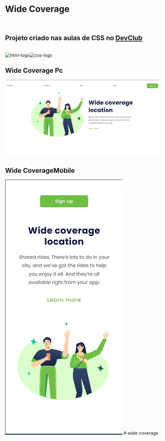 <h1>Wide Coverage</h1>
<br>
<h2>Projeto criado nas aulas de CSS no <a href="https://rodolfomori.com.br/devclub-comercial/">DevClub<a> </h2> 
<br>
<img src="https://img.shields.io/badge/HTML5-E34F26?style=for-the-badge&logo=html5&logoColor=white" alt="html-logo" /><img src="https://img.shields.io/badge/CSS3-1572B6?style=for-the-badge&logo=css3&logoColor=white" alt="css-logo"/> 
<h2>Wide Coverage Pc</h2>
<img src="https://github.com/vitorandrade222/wide-coverage/blob/main/img/pc.jpg" alt="site-pc">
<h2>Wide CoverageMobile</h2>
<img src="https://github.com/vitorandrade222/wide-coverage/blob/main/img/mobile.jpg" alt="site-mobile">
# wide-coverage
